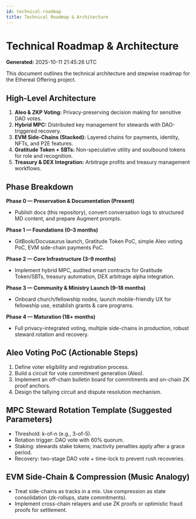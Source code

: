 ```yaml
---
id: technical-roadmap
title: Technical Roadmap & Architecture
---
```


# Technical Roadmap & Architecture

**Generated:** 2025-10-11 21:45:26 UTC

This document outlines the technical architecture and stepwise roadmap for the Ethereal Offering project.

## High-Level Architecture

1. **Aleo & ZKP Voting:** Privacy-preserving decision making for sensitive DAO votes.
2. **Hybrid MPC:** Distributed key management for stewards with DAO-triggered recovery.
3. **EVM Side-Chains (Stacked):** Layered chains for payments, identity, NFTs, and P2E features.
4. **Gratitude Token + SBTs:** Non-speculative utility and soulbound tokens for role and recognition.
5. **Treasury & DEX Integration:** Arbitrage profits and treasury management workflows.

## Phase Breakdown

**Phase 0 — Preservation & Documentation (Present)**  
- Publish docs (this repository), convert conversation logs to structured MD content, and prepare Augment prompts.

**Phase 1 — Foundations (0–3 months)**  
- GitBook/Docusaurus launch, Gratitude Token PoC, simple Aleo voting PoC, EVM side-chain payments PoC.

**Phase 2 — Core Infrastructure (3–9 months)**  
- Implement hybrid MPC, audited smart contracts for Gratitude Token/SBTs, treasury automation, DEX arbitrage alpha integration.

**Phase 3 — Community & Ministry Launch (9–18 months)**  
- Onboard church/fellowship nodes, launch mobile-friendly UX for fellowship use, establish grants & care programs.

**Phase 4 — Maturation (18+ months)**  
- Full privacy-integrated voting, multiple side-chains in production, robust steward rotation and recovery.

## Aleo Voting PoC (Actionable Steps)

1. Define voter eligibility and registration process.
2. Build a circuit for vote commitment generation (Aleo).
3. Implement an off-chain bulletin board for commitments and on-chain ZK proof anchors.
4. Design the tallying circuit and dispute resolution mechanism.

## MPC Steward Rotation Template (Suggested Parameters)

- Threshold: k-of-n (e.g., 3-of-5).
- Rotation trigger: DAO vote with 60% quorum.
- Staking: stewards stake tokens; inactivity penalties apply after a grace period.
- Recovery: two-stage DAO vote + time-lock to prevent rush recoveries.

## EVM Side-Chain & Compression (Music Analogy)

- Treat side-chains as tracks in a mix. Use compression as state consolidation (zk-rollups, state commitments).
- Implement cross-chain relayers and use ZK proofs or optimistic fraud proofs for settlement.

